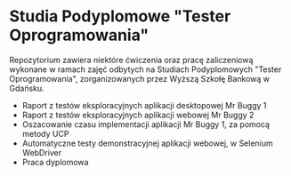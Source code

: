 # Studia Podyplomowe "Tester Oprogramowania"
Repozytorium zawiera niektóre ćwiczenia oraz pracę zaliczeniową wykonane w ramach zajęć odbytych na Studiach Podyplomowych "Tester Oprogramowania", zorganizowanych przez Wyższą Szkołę Bankową w Gdańsku.

* Raport z testów eksploracyjnych aplikacji desktopowej Mr Buggy 1
* Raport z testów eksploracyjnych aplikacji webowej Mr Buggy 2
* Oszacowanie czasu implementacji aplikacji Mr Buggy 1, za pomocą metody UCP
* Automatyczne testy demonstracyjnej aplikacji webowej, w Selenium WebDriver
* Praca dyplomowa
